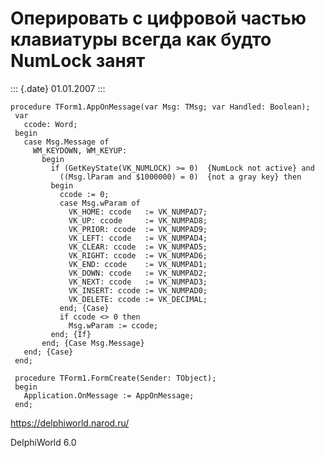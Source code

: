 Оперировать с цифровой частью клавиатуры всегда как будто NumLock занят
=======================================================================

::: {.date}
01.01.2007
:::

    procedure TForm1.AppOnMessage(var Msg: TMsg; var Handled: Boolean);
     var
       ccode: Word;
     begin
       case Msg.Message of
         WM_KEYDOWN, WM_KEYUP:
           begin
             if (GetKeyState(VK_NUMLOCK) >= 0)  {NumLock not active} and
               ((Msg.lParam and $1000000) = 0)  {not a gray key} then
             begin
               ccode := 0;
               case Msg.wParam of
                 VK_HOME: ccode   := VK_NUMPAD7;
                 VK_UP: ccode     := VK_NUMPAD8;
                 VK_PRIOR: ccode  := VK_NUMPAD9;
                 VK_LEFT: ccode   := VK_NUMPAD4;
                 VK_CLEAR: ccode  := VK_NUMPAD5;
                 VK_RIGHT: ccode  := VK_NUMPAD6;
                 VK_END: ccode    := VK_NUMPAD1;
                 VK_DOWN: ccode   := VK_NUMPAD2;
                 VK_NEXT: ccode   := VK_NUMPAD3;
                 VK_INSERT: ccode := VK_NUMPAD0;
                 VK_DELETE: ccode := VK_DECIMAL;
               end; {Case}
               if ccode <> 0 then
                 Msg.wParam := ccode;
             end; {If}
           end; {Case Msg.Message}
       end; {Case}
     end;
     
     procedure TForm1.FormCreate(Sender: TObject);
     begin
       Application.OnMessage := AppOnMessage;
     end;

<https://delphiworld.narod.ru/>

DelphiWorld 6.0
